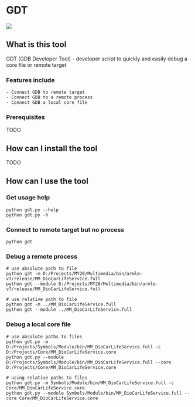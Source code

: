 # GDT

<a href="https://codeclimate.com/github/brandonsoto/gdt/maintainability"><img src="https://api.codeclimate.com/v1/badges/c203adcc92be588cf10d/maintainability" /></a>

## What is this tool

GDT (GDB Developer Tool) - developer script to quickly and easily debug a core file or remote target

### Features include

    - Connect GDB to remote target
    - Connect GDB to a remote process
    - Connect GDB a local core file

### Prerequisites

TODO

## How can I install the tool

TODO

## How can I use the tool

### Get usage help

```shell
python gdt.py --help
python gdt.py -h
```

### Connect to remote target but no process

```shell
python gdt
```

### Debug a remote process

```shell
# use absolute path to file
python gdt -m D:/Projects/MY20/Multimedia/bin/armle-v7/release/MM_DioCarLifeService.full
python gdt --module D:/Projects/MY20/Multimedia/bin/armle-v7/release/MM_DioCarLifeService.full

# use relative path to file
python gdt -m ../MM_DioCarLifeService.full
python gdt --module ../MM_DioCarLifeService.full

```

### Debug a local core file

```shell
# use absolute paths to files
python gdt.py -m D:/Projects/Symbols/Module/bin/MM_DioCarLifeService.full -c D:/Projects/Core/MM_DioCarLifeService.core
python gdt.py --module D:/Projects/Symbols/Module/bin/MM_DioCarLifeService.full --core D:/Projects/Core/MM_DioCarLifeService.core

# using relative paths to files
python gdt.py -m Symbols/Module/bin/MM_DioCarLifeService.full -c Core/MM_DioCarLifeService.core
python gdt.py --module Symbols/Module/bin/MM_DioCarLifeService.full --core Core/MM_DioCarLifeService.core
```